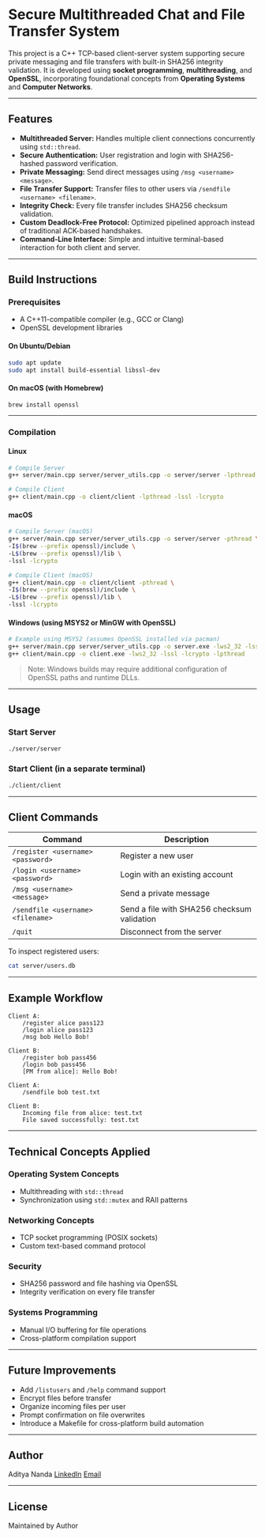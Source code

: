 # Secure Multithreaded Chat and File Transfer System

This project is a C++ TCP-based client-server system supporting secure private messaging and file transfers with built-in SHA256 integrity validation. It is developed using **socket programming**, **multithreading**, and **OpenSSL**, incorporating foundational concepts from **Operating Systems** and **Computer Networks**.

---

## Features

* **Multithreaded Server:** Handles multiple client connections concurrently using `std::thread`.
* **Secure Authentication:** User registration and login with SHA256-hashed password verification.
* **Private Messaging:** Send direct messages using `/msg <username> <message>`.
* **File Transfer Support:** Transfer files to other users via `/sendfile <username> <filename>`.
* **Integrity Check:** Every file transfer includes SHA256 checksum validation.
* **Custom Deadlock-Free Protocol:** Optimized pipelined approach instead of traditional ACK-based handshakes.
* **Command-Line Interface:** Simple and intuitive terminal-based interaction for both client and server.

---

## Build Instructions

### Prerequisites

* A C++11-compatible compiler (e.g., GCC or Clang)
* OpenSSL development libraries

#### On Ubuntu/Debian

```bash
sudo apt update
sudo apt install build-essential libssl-dev
```

#### On macOS (with Homebrew)

```bash
brew install openssl
```

---

### Compilation

#### Linux

```bash
# Compile Server
g++ server/main.cpp server/server_utils.cpp -o server/server -lpthread -lssl -lcrypto

# Compile Client
g++ client/main.cpp -o client/client -lpthread -lssl -lcrypto
```

#### macOS

```bash
# Compile Server (macOS)
g++ server/main.cpp server/server_utils.cpp -o server/server -pthread \
-I$(brew --prefix openssl)/include \
-L$(brew --prefix openssl)/lib \
-lssl -lcrypto

# Compile Client (macOS)
g++ client/main.cpp -o client/client -pthread \
-I$(brew --prefix openssl)/include \
-L$(brew --prefix openssl)/lib \
-lssl -lcrypto
```

#### Windows (using MSYS2 or MinGW with OpenSSL)

```bash
# Example using MSYS2 (assumes OpenSSL installed via pacman)
g++ server/main.cpp server/server_utils.cpp -o server.exe -lws2_32 -lssl -lcrypto -lpthread
g++ client/main.cpp -o client.exe -lws2_32 -lssl -lcrypto -lpthread
```

> Note: Windows builds may require additional configuration of OpenSSL paths and runtime DLLs.

---

## Usage

### Start Server

```bash
./server/server
```

### Start Client (in a separate terminal)

```bash
./client/client
```

---

## Client Commands

| Command                           | Description                                 |
| --------------------------------- | ------------------------------------------- |
| `/register <username> <password>` | Register a new user                         |
| `/login <username> <password>`    | Login with an existing account              |
| `/msg <username> <message>`       | Send a private message                      |
| `/sendfile <username> <filename>` | Send a file with SHA256 checksum validation |
| `/quit`                           | Disconnect from the server                  |

To inspect registered users:

```bash
cat server/users.db
```

---

## Example Workflow

```
Client A:
    /register alice pass123
    /login alice pass123
    /msg bob Hello Bob!

Client B:
    /register bob pass456
    /login bob pass456
    [PM from alice]: Hello Bob!

Client A:
    /sendfile bob test.txt

Client B:
    Incoming file from alice: test.txt
    File saved successfully: test.txt
```

---

## Technical Concepts Applied

### Operating System Concepts

* Multithreading with `std::thread`
* Synchronization using `std::mutex` and RAII patterns

### Networking Concepts

* TCP socket programming (POSIX sockets)
* Custom text-based command protocol

### Security

* SHA256 password and file hashing via OpenSSL
* Integrity verification on every file transfer

### Systems Programming

* Manual I/O buffering for file operations
* Cross-platform compilation support

---

## Future Improvements

* Add `/listusers` and `/help` command support
* Encrypt files before transfer
* Organize incoming files per user
* Prompt confirmation on file overwrites
* Introduce a Makefile for cross-platform build automation

---

## Author

Aditya Nanda
[LinkedIn](https://linkedin.com/in/aditya-nanda-8b0325252)
[Email](mailto:a.nanda@iitg.ac.in)

---

## License

Maintained by Author
